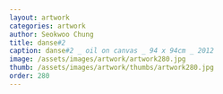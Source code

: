 ```yaml
---
layout: artwork
categories: artwork
author: Seokwoo Chung
title: danse#2
caption: danse#2 _ oil on canvas _ 94 x 94cm _ 2012
image: /assets/images/artwork/artwork280.jpg
thumb: /assets/images/artwork/thumbs/artwork280.jpg
order: 280
---
```

